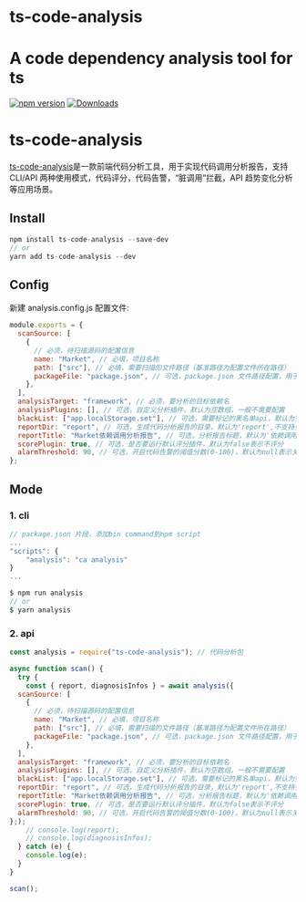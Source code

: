 # ts-code-analysis

# A code dependency analysis tool for ts

[![npm version](https://badge.fury.io/js/ts-code-analysis.svg)](https://www.npmjs.com/package/ts-code-analysis)
[![Downloads](https://img.shields.io/npm/dm/ts-code-analysis.svg)](https://www.npmjs.com/package/ts-code-analysis)

# ts-code-analysis

[ts-code-analysis](https://www.npmjs.com/package/ts-code-analysis)是一款前端代码分析工具，用于实现代码调用分析报告，支持 CLI/API 两种使用模式，代码评分，代码告警，“脏调用”拦截，API 趋势变化分析等应用场景。

## Install

```javascript
npm install ts-code-analysis --save-dev
// or
yarn add ts-code-analysis --dev
```

## Config

新建 analysis.config.js 配置文件:

```javascript
module.exports = {
  scanSource: [
    {
      // 必须，待扫描源码的配置信息
      name: "Market", // 必填，项目名称
      path: ["src"], // 必填，需要扫描的文件路径（基准路径为配置文件所在路径）
      packageFile: "package.json", // 可选，package.json 文件路径配置，用于收集依赖的版本信息
    },
  ],
  analysisTarget: "framework", // 必须，要分析的目标依赖名
  analysisPlugins: [], // 可选，自定义分析插件，默认为空数组，一般不需要配置
  blackList: ["app.localStorage.set"], // 可选，需要标记的黑名单api，默认为空数组
  reportDir: "report", // 可选，生成代码分析报告的目录，默认为'report',不支持多级目录配置
  reportTitle: "Market依赖调用分析报告", // 可选，分析报告标题，默认为'依赖调用分析报告'
  scorePlugin: true, // 可选，是否要运行默认评分插件，默认为false表示不评分
  alarmThreshold: 90, // 可选，开启代码告警的阈值分数(0-100)，默认为null表示关闭告警逻辑 (CLI模式生效)
};
```

## Mode

### 1. cli

```javascript
// package.json 片段，添加bin command到npm script
...
"scripts": {
    "analysis": "ca analysis"
}
...

$ npm run analysis
// or
$ yarn analysis
```

### 2. api

```javascript
const analysis = require("ts-code-analysis"); // 代码分析包

async function scan() {
  try {
    const { report, diagnosisInfos } = await analysis({
  scanSource: [
    {
      // 必须，待扫描源码的配置信息
      name: "Market", // 必填，项目名称
      path: ["src"], // 必填，需要扫描的文件路径（基准路径为配置文件所在路径）
      packageFile: "package.json", // 可选，package.json 文件路径配置，用于收集依赖的版本信息
    },
  ],
  analysisTarget: "framework", // 必须，要分析的目标依赖名
  analysisPlugins: [], // 可选，自定义分析插件，默认为空数组，一般不需要配置
  blackList: ["app.localStorage.set"], // 可选，需要标记的黑名单api，默认为空数组
  reportDir: "report", // 可选，生成代码分析报告的目录，默认为'report',不支持多级目录配置
  reportTitle: "Market依赖调用分析报告", // 可选，分析报告标题，默认为'依赖调用分析报告'
  scorePlugin: true, // 可选，是否要运行默认评分插件，默认为false表示不评分
  alarmThreshold: 90, // 可选，开启代码告警的阈值分数(0-100)，默认为null表示关闭告警逻辑 (CLI模式生效)
};);
    // console.log(report);
    // console.log(diagnosisInfos);
  } catch (e) {
    console.log(e);
  }
}

scan();
```
